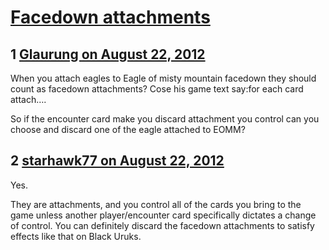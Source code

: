 # [Facedown attachments ](https://community.fantasyflightgames.com/topic/69673-facedown-attachments/)

## 1 [Glaurung on August 22, 2012](https://community.fantasyflightgames.com/topic/69673-facedown-attachments/?do=findComment&comment=679686)

When you attach eagles to Eagle of misty mountain facedown they should count as facedown attachments? Cose his game text say:for each card attach….

So if the encounter card make you discard attachment you control can you choose and discard one of the eagle attached to EOMM?

## 2 [starhawk77 on August 22, 2012](https://community.fantasyflightgames.com/topic/69673-facedown-attachments/?do=findComment&comment=679726)

Yes. 

They are attachments, and you control all of the cards you bring to the game unless another player/encounter card specifically dictates a change of control. You can definitely discard the facedown attachments to satisfy effects like that on Black Uruks.

